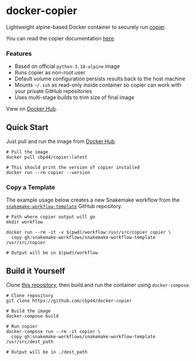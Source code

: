 # docker-copier

Lightweight alpine-based Docker container to securely run [copier](https://github.com/copier-org/copier).

You can read the copier documentation [here](https://copier.readthedocs.io/en/stable/).

### Features
- Based on official `python:3.10-alpine` image
- Runs copier as non-root user
- Default volume configuration persists results back to the host machine
- Mounts `~/.ssh` as read-only inside container so copier can work with your private GitHub repositories
- Uses multi-stage builds to trim size of final image

View on [Docker Hub](https://hub.docker.com/r/cbp44/copier).

## Quick Start

Just pull and run the image from [Docker Hub](https://hub.docker.com/r/cbp44/copier).

```shell
# Pull the image
docker pull cbp44/copier:latest

# This should print the version of copier installed
docker run --rm copier --version
```

### Copy a Template

The example usage below creates a new Snakemake workflow from the [`snakemake-workflow-template`](https://github.com/snakemake-workflows/snakemake-workflow-template) GitHub repository.

```shell
# Path where copier output will go
mkdir workflow

docker run --rm -it -v $(pwd)/workflow:/usr/src/copier copier \
  copy gh:snakemake-workflows/snakemake-workflow-template /usr/src/copier

# Output will be in $(pwd)/workflow
```

## Build it Yourself

Clone [this repository](https://github.com/cbp44/docker-copier), then build and run the container using `docker-compose`.

```shell
# Clone repository
git clone https://github.com/cbp44/docker-copier

# Build the image
docker-compose build

# Run copier
docker-compose run --rm -it copier \
  copy gh:snakemake-workflows/snakemake-workflow-template /usr/src/dest_path

# Output will be in ./dest_path
```
